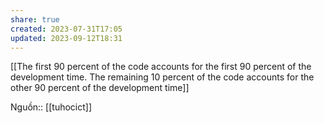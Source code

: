 ```yaml
---
share: true
created: 2023-07-31T17:05
updated: 2023-09-12T18:31
---
```

[[The first 90 percent of the code accounts for the first 90 percent of the development time. The remaining 10 percent of the code accounts for the other 90 percent of the development time]]

Nguồn:: [[tuhocict]]